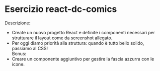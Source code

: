 # Esercizio react-dc-comics

Descrizione:<br>
- Create un nuovo progetto React e definite i componenti necessari per strutturare il layout come da screenshot allegato.
- Per oggi diamo priorità alla struttura: quando è tutto bello solido, passiamo al CSS!<br>
Bonus:
- Creare un componente aggiuntivo per gestire la fascia azzurra con le icone.